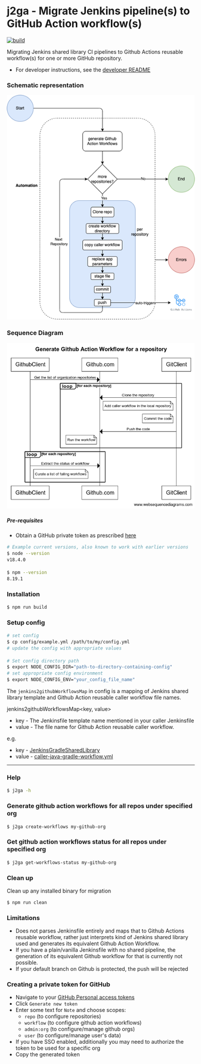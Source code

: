 # j2ga - Migrate Jenkins pipeline(s) to GitHub Action workflow(s)

[![build](https://github.com/aditya-mittal/j2ga/actions/workflows/build.yml/badge.svg)](https://github.com/aditya-mittal/j2ga/actions/workflows/build.yml)

Migrating Jenkins shared library CI pipelines to Github Actions reusable workflow(s) for one or more GitHub repository. 
- For developer instructions, see the [developer README](DEVELOP.md)

### Schematic representation 
![Schematic representation](./schematicDiagram.png)

### Sequence Diagram
![Sequence diagram](./sequenceDiagram.png)

##### Pre-requisites

- Obtain a GitHub private token as prescribed [here](./README.md#creating-a-private-token-for-github)

```bash
# Example current versions, also known to work with earlier versions
$ node --version
v18.4.0

$ npm --version
8.19.1
```

### Installation

```bash
$ npm run build
```

### Setup config

```bash
# set config
$ cp config/example.yml /path/to/my/config.yml
# update the config with appropriate values

# Set config directory path
$ export NODE_CONFIG_DIR="path-to-directory-containing-config"
# set appropriate config environment
$ export NODE_CONFIG_ENV="your_config_file_name"
```

The `jenkins2githubWorkflowsMap` in config is a mapping of Jenkins shared library template and Github Action 
reusable caller workflow file names.

jenkins2githubWorkflowsMap<key, value>

- key - The Jenkinsfile template name mentioned in your caller Jenkinsfile
- value - The file name for Github Action reusable caller workflow.

e.g.
- key - [JenkinsGradleSharedLibrary](./test/resources/sharedLibJenkinsfile#L3)
- value - [caller-java-gradle-workflow.yml](./test/resources/caller-java-gradle-workflow.yml)
---
### Help

```bash
$ j2ga -h
```

### Generate github action workflows for all repos under specified org

```bash
$ j2ga create-workflows my-github-org
```

### Get github action workflows status for all repos under specified org

```bash
$ j2ga get-workflows-status my-github-org
```

### Clean up

Clean up any installed binary for migration

```bash
$ npm run clean
```

### Limitations

- Does not parses Jenkinsfile entirely and maps that to Github Actions reusable workflow,
rather just interprets kind of Jenkins shared library used and generates its equivalent Github Action Workflow.
- If you have a plain/vanilla Jenkinsfile with no shared pipeline, the generation of its equivalent Github workflow for 
that is currently not possible.
- If your default branch on Github is protected, the push will be rejected

### Creating a private token for GitHub
- Navigate to your [GitHub Personal access tokens](https://github.com/settings/tokens)
- Click `Generate new token`
- Enter some text for `Note` and choose scopes: 
  - `repo` (to configure repositories)
  - `workflow` (to configure github action workflows)
  - `admin:org` (to configure/manage github orgs)
  - `user` (to configure/manage user's data)
- If you have SSO enabled, additionally you may need to authorize the token to be used for a specific org 
- Copy the generated token